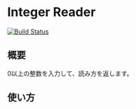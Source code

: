 # Integer Reader
[![Build Status](https://travis-ci.org/pb10001/integer-reader.svg?branch=master)](https://travis-ci.org/pb10001/integer-reader)
## 概要
0以上の整数を入力して、読み方を返します。
## 使い方
```javascript
```
